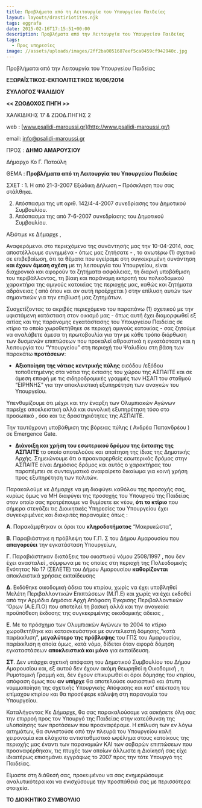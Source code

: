```yaml
---
title: Προβλήματα από τη Λειτουργία του Υπουργείου Παιδείας
layout: layouts/drastiriotites.njk
tags: eggrafa
date: 2015-02-16T17:15:51+00:00
description: Προβλήματα από την Λειτουργία του Υπουργείου Παιδείας
tags:
  - Προς υπηρεσίες
image: //assets/uploads/images/2ff2ba0051687eef5ca0459cf942940c.jpg
---
```


Προβλήματα από την Λειτουργία του Υπουργείου Παιδείας

<!-- excerpt -->

**ΕΞΩΡΑΪΣΤΙΚΟΣ-ΕΚΠΟΛΙΤΙΣΤΙΚΟΣ 16/06/2014**

**ΣΥΛΛΟΓΟΣ ΨΑΛΙΔΙΟΥ**

**&lt;&lt; ΖΩΟΔΟΧΟΣ ΠΗΓΗ &gt;&gt;**

ΧΑΛΚΙΔΙΚΗΣ 17 &amp; ΖΩΟΔ.ΠΗΓΗΣ 2

web : [www.psalidi-maroussi.gr](http://www.psalidi-maroussi.gr/)

email: <info@psalidi-maroussi.gr>

ΠΡΟΣ : **ΔΗΜΟ ΑΜΑΡΟΥΣΙΟΥ**

Δήμαρχο Κο Γ. Πατούλη

ΘΕΜΑ : **Προβλήματα από τη Λειτουργία του Υπουργείου Παιδείας**

ΣΧΕΤ : 1. Η από 21-3-2007 Εξώδικη Δήλωση – Πρόσκληση που σας στάλθηκε.

2. Απόσπασμα της υπ αριθ. 142/4-4-2007 συνεδρίασης του Δημοτικού Συμβουλίου.
3. Απόσπασμα της από 7-6-2007 συνεδρίασης του Δημοτικού Συμβουλίου.

Αξιότιμε κε Δήμαρχε ,

Αναφερόμενοι στο περιεχόμενο της συνάντησής μας την 10-04-2014, σας αποστέλλουμε συνημμένα - όπως μας ζητήσατε - , το ανωτέρω (1) σχετικό σε επιβεβαίωση, ότι τα θέματα που εγείραμε στη συγκεκριμένη συνάντηση **και έχουν άμεση σχέση** με τη λειτουργία του Υπουργείου, είναι διαχρονικά και αφορούν τα ζητήματα ασφάλειας, τη διαρκή υποβάθμιση του περιβάλλοντος, τη βίαιη και παράνομη εκτροπή του πολεοδομικού χαρακτήρα της αμιγούς κατοικίας της περιοχής μας, καθώς και ζητήματα αδράνειας ( από όπου και αν αυτή προέρχεται ) στην επίλυση αυτών των σημαντικών για την επιβίωσή μας ζητημάτων.

Συσχετίζοντας το ακριβές περιεχόμενο του παραπάνω (1) σχετικού με την υφιστάμενη κατάσταση στον οικισμό μας - όπως αυτή έχει διαμορφωθεί εξ αιτίας και της παράνομης εγκατάστασης του Υπουργείου Παιδείας σε κτίριο το οποίο χωροθετήθηκε σε περιοχή αμιγούς κατοικίας - σας ζητούμε να αναλάβετε άμεσα τη πρωτοβουλία για την με κάθε τρόπο διόρθωση των δυσμενών επιπτώσεων που προκαλεί αθροιστικά η εγκατάσταση και η λειτουργία του “Υπουργείου” στη περιοχή του Ψαλιδίου στη βάση των παρακάτω **προτάσεων**:

- **Αξιοποίηση της νότιας κεντρικής πύλης** εισόδου /εξόδου τοποθετημένης στα νότια της έκτασης του χώρου της ΑΣΠΑΙΤΕ και σε άμεση επαφή με τις σιδηροδρομικές γραμμές των ΗΣΑΠ του σταθμού “ΕΙΡΗΝΗΣ” για την αποκλειστική εξυπηρέτηση των αναγκών του Υπουργείου.

Υπενθυμίζουμε ότι μέχρι και την έναρξη των Ολυμπιακών Αγώνων παρείχε αποκλειστική αλλά και συνολική εξυπηρέτηση τόσο στο προσωπικό , όσο και τις δραστηριότητες της ΑΣΠΑΙΤΕ.

Την ταυτόχρονη υποβάθμιση της βόρειας πύλης ( Ανδρέα Παπανδρέου ) σε Emergence Gate.

- **Διάνοιξη και χρήση του εσωτερικού δρόμου της έκτασης της ΑΣΠΑΙΤΕ** το οποίο αποτελούσε και απαίτηση της ίδιας της Δημοτικής Αρχής. Σημειώνουμε ότι ο προαναφερθείς εσωτερικός δρόμος στην ΑΣΠΑΙΤΕ είναι Δημόσιος δρόμος και αυτός ο χαρακτήρας του παραπέμπει σε συνταγματικό αναφαίρετο δικαίωμα για κοινή χρήση προς εξυπηρέτηση των πολιτών.

Παρακαλούμε κε Δήμαρχε να μη διαφύγει καθόλου της προσοχής σας, κυρίως όμως να ΜΗ διαφύγει της προσοχής του Υπουργού της Παιδείας στον οποίο σας προτρέπουμε να θυμίσετε εκ νέου, **ότι το κτίριο** που σήμερα στεγάζει τις Διοικητικές Υπηρεσίες του Υπουργείου έχει συγκεκριμένες και διακριτές παρανομίες όπως :

**Α**. Παρακάμφθηκαν οι όροι του **κληροδοτήματος** “Μακρυκώστα”,

**Β**. Παραβιάστηκε η πρόβλεψη του Γ.Π. Σ του Δήμου Αμαρουσίου που **απαγορεύει** την εγκατάσταση Υπουργείων,

**Γ**. Παραβιάστηκαν διατάξεις του οικιστικού νόμου 2508/1997 , που δεν έχει ανασταλεί , σύμφωνα με τις οποίες στη περιοχή της Πολεοδομικής Ενότητας Νο 17 (ΣΕΛΕΤΕ) του Δήμου Αμαρουσίου **καθορίζονται** αποκλειστικά χρήσεις εκπαίδευσης

**Δ**. Εκδόθηκε οικοδομική άδεια του κτιρίου, χωρίς να έχει υποβληθεί Μελέτη Περιβαλλοντικών Επιπτώσεων (Μ.Π.Ε) και χωρίς να έχει εκδοθεί από την Αρμόδια Δημόσια Αρχή Απόφαση Έγκρισης Περιβαλλοντικών ‘Όρων (Α.Ε.Π.Ο) που αποτελεί τη βασική αλλά και την αναγκαία προϋπόθεση έκδοσης της συγκεκριμένης οικοδομικής άδειας ,

**Ε**. Με το πρόσχημα των Ολυμπιακών Αγώνων το 2004 το κτίριο χωροθετήθηκε και κατασκευάστηκε με συντελεστή δόμησης,“κατά παρέκκλιση”, **μεγαλύτερο της πρόβλεψης** του ΓΠΣ του Αμαρουσίου, παρέκκλιση η οποία όμως, κατά νόμο, δίδεται όταν αφορά δόμηση εγκαταστάσεων **αποκλειστικά και μόνο** για εκπαίδευση.

**ΣΤ**. Δεν υπάρχει σχετική απόφαση του Δημοτικού Συμβουλίου του Δήμου Αμαρουσίου και, εξ αυτού δεν έχουν ακόμη θεωρηθεί η Οικοδομική , η Ρυμοτομική Γραμμή και, δεν έχουν επικυρωθεί οι όροι δόμησης του κτιρίου, απόφαση όμως που **αν υπήρχε** θα αποτελούσε ουσιαστικά και άτυπη νομιμοποίηση της σχετικής Υπουργικής Απόφασης και κατ’ επέκταση του επίμαχου κτιρίου και θα προσέφερε κάλυψη στη παρανομία του Υπουργείου.

Καταλήγοντας Κε Δήμαρχε, θα σας παρακαλούσαμε να ασκήσετε όλη σας την επιρροή προς τον Υπουργό της Παιδείας στην κατεύθυνση της υλοποίησης των προτάσεων που προαναφέραμε. Η επίλυση των εν λόγω αιτημάτων, θα συνιστούσε από την πλευρά του Υπουργείου καλή χειρονομία και ελάχιστο αντισταθμιστικό ωφέλημα στους κατοίκους της περιοχής μας έναντι των παρανομιών ΚΑΙ των σοβαρών επιπτώσεων που προαναφέρθηκαν, τις πτυχές των οποίων άλλωστε η Διοίκησή σας είχε ιδιαιτέρως επισημάνει εγγράφως το 2007 προς την τότε Υπουργό της Παιδείας.

Είμαστε στη διάθεσή σας, προκειμένου να σας ενημερώσουμε αναλυτικότερα και να ενισχύσουμε την προσπάθειά σας με περισσότερα στοιχεία.

**ΤΟ ΔΙΟΙΚΗΤΙΚΟ ΣΥΜΒΟΥΛΙΟ**
